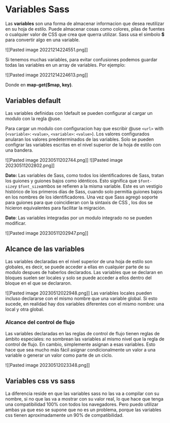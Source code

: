# Variables Sass

Las **variables** son una forma de almacenar informacion que desea reutilizar en su hoja de estilo. Puede almacenar cosas como colores, pilas de fuentes o cualquier valor de CSS que crea que querra utilizar. Sass usa el simbolo **$** para convertir algo en una variable.

![[Pasted image 20221214224551.png]]

Si tenemos muchas variables, para evitar confusiones podemos guardar todas las variables en un array de variables. Por ejemplo:

![[Pasted image 20221214224613.png]]

Donde en **map-get($map, key)**.

## Variables default

Las variables definidas con !default se pueden configurar al cargar un modulo con la regla @use. 

Para cargar un modulo con configuracion hay que escribir @use `<url>` with (`<variable>`: `<value>`, `<variable>`: `<value>`). Los valores configurados anularan los valores predeterminados de las variables. Solo se pueden configrar las variables escritas en el nivel superior de la hoja de estilo con una bandera.

![[Pasted image 20230511202744.png]]
![[Pasted image 20230511202802.png]]

**Dato:** Las variables de Sass, como todos los identificadores de Sass, tratan los guiones y guiones bajos como idénticos. Esto significa que `$font-size`y `$font_size`ambos se refieren a la misma variable. Este es un vestigio histórico de los primeros días de Sass, cuando solo permitía guiones bajos en los nombres de los identificadores. Una vez que Sass agregó soporte para guiones para que coincidieran con la sintaxis de CSS , los dos se hicieron equivalentes para facilitar la migración.

**Dato**: Las variables integradas por un modulo integrado no se pueden modificar. 

![[Pasted image 20230511202947.png]]

## Alcance de las variables

Las variables declaradas en el nivel superior de una hoja de estilo son globales, es decir, se puede acceder a ellas en cualquier parte de su modulo despues de haberlos declarados. Las variables que se declaran en bloques suelen ser locales y solo se puede acceder a ellos dentro del bloque en el que se declararon.

![[Pasted image 20230512022948.png]]
Las variables locales pueden incluso declararse con el mismo nombre que una variable global. Si esto sucede, en realidad hay dos variables diferentes con el mismo nombre: una local y otra global.

### Alcance del control de flujo

Las variables declaradas en las reglas de control de flujo tienen reglas de ámbito especiales: no sombrean las variables al mismo nivel que la regla de control de flujo. En cambio, simplemente asignan a esas variables. Esto hace que sea mucho más fácil asignar condicionalmente un valor a una variable o generar un valor como parte de un ciclo.

![[Pasted image 20230512023348.png]]

## Variables css vs sass

La diferencia reside en que las variables sass no las va a compilar con su nombre, si no que las va a mostrar con su valor real, lo que hace que tenga una compatibilidad 100% con todos los navegadores. Pero puedo utilizar ambas ya que eso se supone que no es un problema, porque las variables css tienen aproximadamente un 90% de compatibilidad.